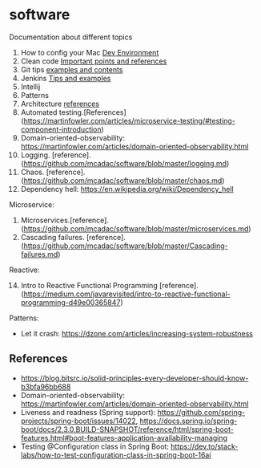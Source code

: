 # software
Documentation about different topics

1.  How to config your Mac  [Dev Environment](https://github.com/mcadac/software/blob/master/MacEnvironment.md)
2.  Clean code  [Important points and references](https://github.com/mcadac/software/blob/master/clean-code.md)
3.  Git tips [examples and contents](https://github.com/mcadac/software/blob/master/git.md)
4.  Jenkins [Tips and examples](https://github.com/mcadac/software/blob/master/jenkins.md)
5.  Intellij
6.  Patterns
8.  Architecture [references](https://github.com/mcadac/software/blob/master/architecture.md)
9.  Automated testing.[References] (https://martinfowler.com/articles/microservice-testing/#testing-component-introduction)
10.  Domain-oriented-observability: https://martinfowler.com/articles/domain-oriented-observability.html
11. Logging. [reference].(https://github.com/mcadac/software/blob/master/logging.md)
12. Chaos. [reference].(https://github.com/mcadac/software/blob/master/chaos.md)
13. Dependency hell:  https://en.wikipedia.org/wiki/Dependency_hell

Microservice:

1. Microservices.[reference].(https://github.com/mcadac/software/blob/master/microservices.md)
2. Cascading failures. [reference].(https://github.com/mcadac/software/blob/master/Cascading-failures.md)

Reactive:

14. Intro to Reactive Functional Programming [reference].(https://medium.com/javarevisited/intro-to-reactive-functional-programming-d49e00365847)

Patterns:
- Let it crash: https://dzone.com/articles/increasing-system-robustness

## References
- https://blog.bitsrc.io/solid-principles-every-developer-should-know-b3bfa96bb688
- Domain-oriented-observability: https://martinfowler.com/articles/domain-oriented-observability.html
- Liveness and readness (Spring support): https://github.com/spring-projects/spring-boot/issues/14022, https://docs.spring.io/spring-boot/docs/2.3.0.BUILD-SNAPSHOT/reference/html/spring-boot-features.html#boot-features-application-availability-managing
- Testing @Configuration class in Spring Boot: https://dev.to/stack-labs/how-to-test-configuration-class-in-spring-boot-16ai
